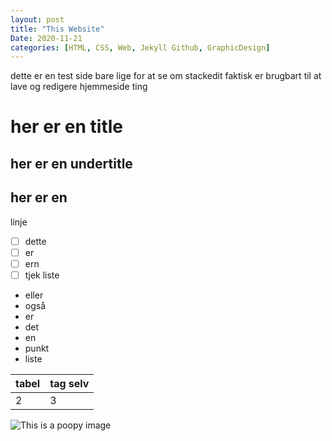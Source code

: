 ```yaml
---
layout: post
title: "This Website"
Date: 2020-11-21
categories: [HTML, CSS, Web, Jekyll Github, GraphicDesign]
---
```

dette er en test side bare lige for at se om stackedit faktisk er brugbart til at lave og redigere hjemmeside ting

# her er en title
## her er en undertitle

her er en 
---
linje

 - [ ] dette
 - [ ] er
 - [ ] ern
 - [ ] tjek liste
 - eller
 - også
 - er 
 - det
 - en
 - punkt
 - liste


|tabel|tag selv  |
|--|--|
| 2 |  3|

![This is a poopy image](https://preview.redd.it/s6y3b6938j661.jpg?width=640&height=514&crop=smart&auto=webp&s=c264232cb869527853b385fa0c121221cdb2d428)
<!--stackedit_data:
eyJoaXN0b3J5IjpbMTMwOTQ2NDA1OV19
-->

